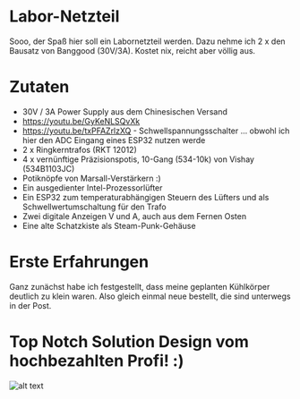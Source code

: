 # Labor-Netzteil

Sooo, der Spaß hier soll ein Labornetzteil werden. Dazu nehme ich 2 x den Bausatz von Banggood (30V/3A). Kostet nix, reicht aber völlig aus.


# Zutaten
* 30V / 3A Power Supply aus dem Chinesischen Versand
* https://youtu.be/GyKeNLSQvXk
* https://youtu.be/txPFAZrlzXQ - Schwellspannungsschalter ... obwohl ich hier den ADC Eingang eines ESP32 nutzen werde
* 2 x Ringkerntrafos (RKT 12012)
* 4 x vernünftige Präzisionspotis, 10-Gang (534-10k) von Vishay (534B1103JC)
* Potiknöpfe von Marsall-Verstärkern :)
* Ein ausgedienter Intel-Prozessorlüfter
* Ein ESP32 zum temperaturabhängigen Steuern des Lüfters und als Schwellwertumschaltung für den Trafo
* Zwei digitale Anzeigen V und A, auch aus dem Fernen Osten
* Eine alte Schatzkiste als Steam-Punk-Gehäuse

# Erste Erfahrungen
Ganz zunächst habe ich festgestellt, dass meine geplanten Kühlkörper deutlich zu klein waren. Also gleich einmal neue bestellt, die sind unterwegs in der Post.

# Top Notch Solution Design vom hochbezahlten Profi! :)

![alt text](<https://github.com/ThomasStolt/LongTermEnvLogger/blob/master/Solution%20Architecture%2020200317.png>)



